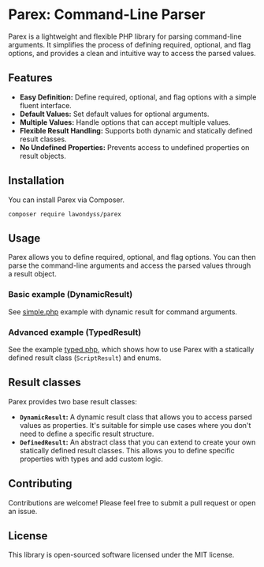 # Parex: Command-Line Parser

Parex is a lightweight and flexible PHP library for parsing command-line arguments. It simplifies the process of
defining required, optional, and flag options, and provides a clean and intuitive way to access the parsed values.

## Features

* **Easy Definition:** Define required, optional, and flag options with a simple fluent interface.
* **Default Values:** Set default values for optional arguments.
* **Multiple Values:** Handle options that can accept multiple values.
* **Flexible Result Handling:** Supports both dynamic and statically defined result classes.
* **No Undefined Properties:** Prevents access to undefined properties on result objects.

## Installation

You can install Parex via Composer.

```shell
composer require lawondyss/parex
```

## Usage

Parex allows you to define required, optional, and flag options. You can then parse the command-line arguments and
access the parsed values through a result object.

### Basic example (DynamicResult)

See [simple.php](./examples/simple.php) example with dynamic result for command arguments.

### Advanced example (TypedResult)

See the example [typed.php](./examples/typed.php), which shows how to use Parex with a statically defined result class (`ScriptResult`) and enums.

## Result classes

Parex provides two base result classes:

* **`DynamicResult`:** A dynamic result class that allows you to access parsed values as properties. It's suitable for
  simple use cases where you don't need to define a specific result structure.
* **`DefinedResult`:** An abstract class that you can extend to create your own statically defined result classes. This
  allows you to define specific properties with types and add custom logic.

## Contributing

Contributions are welcome! Please feel free to submit a pull request or open an issue.

## License

This library is open-sourced software licensed under the MIT license.
